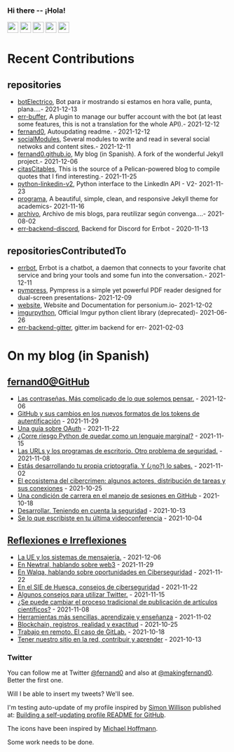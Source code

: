 ### Hi there -- ¡Hola!

<a href="mailto:ftricas@unizar.es" title="e-mail"><i class="svg-icon email"></i></a> 
<a href="https://www.linkedin.com/in/fernand0" title="My LinkedIn//Mi LinkedIn"><img src="https://img.shields.io/badge/linkedin-%230077B5.svg?&style=for-the-badge&logo=linkedin&logoColor=white" height=25></a> 
<a href="https://www.twitter.com/fernand0" title="My Twitter//Mi Twitter"><img src="https://img.shields.io/badge/twitter-%231DA1F2.svg?&style=for-the-badge&logo=twitter&logoColor=white" height=25></i></a> 
<a href="https://mastodon.social/@fernand0" title="My Mastodon//Mi Mastodon"><img src="https://img.shields.io/static/v1?label=Mastodon&message=Social&color=blue" height=25></i></a> 
<a href="https://flickr.com/fernand0"><img src="https://img.shields.io/static/v1?label=Flickr&message=Images&color=blue" height=25></a>
<a href="https://dev.to/fernand0"><img src="https://img.shields.io/badge/DEV.TO-%230A0A0A.svg?&style=for-the-badge&logo=dev-dot-to&logoColor=white" height=25></a>

# Recent Contributions
<!-- recent_releases starts -->


## repositories
* [botElectrico](https://github.com/fernand0/botElectrico),  Bot para ir mostrando si estamos en hora valle, punta, plana....- 2021-12-13
* [err-buffer](https://github.com/fernand0/err-buffer),  A plugin to manage our buffer account with the bot (at least some features, this is not a translation for the whole API).- 2021-12-12
* [fernand0](https://github.com/fernand0/fernand0),  Autoupdating readme. - 2021-12-12
* [socialModules](https://github.com/fernand0/socialModules),  Several modules to write and read in several social netwoks and content sites.- 2021-12-11
* [fernand0.github.io](https://github.com/fernand0/fernand0.github.io),  My blog (in Spanish). A fork of the wonderful Jekyll project.- 2021-12-06
* [citasCitables](https://github.com/fernand0/citasCitables),  This is the source of a Pelican-powered blog to compile quotes that I find interesting.- 2021-11-25
* [python-linkedin-v2](https://github.com/fernand0/python-linkedin-v2),  Python interface to the LinkedIn API - V2- 2021-11-23
* [programa](https://github.com/fernand0/programa),  A beautiful, simple, clean, and responsive Jekyll theme for academics- 2021-11-16
* [archivo](https://github.com/fernand0/archivo),  Archivo de mis blogs, para reutilizar según convenga....- 2021-08-02
* [err-backend-discord](https://github.com/fernand0/err-backend-discord),  Backend for Discord for Errbot - 2020-11-13

## repositoriesContributedTo
* [errbot](https://github.com/errbotio/errbot),  Errbot is a chatbot, a daemon that connects to your favorite chat service and bring your tools and some fun into the conversation.- 2021-12-11
* [pympress](https://github.com/Cimbali/pympress),  Pympress is a simple yet powerful PDF reader designed for dual-screen presentations- 2021-12-09
* [website](https://github.com/personium/website),  Website and Documentation for personium.io- 2021-12-02
* [imgurpython](https://github.com/Imgur/imgurpython),  Official Imgur python client library (deprecated)- 2021-06-26
* [err-backend-gitter](https://github.com/errbotio/err-backend-gitter),  gitter.im backend for err- 2021-02-03
<!-- recent_releases ends -->

# On my blog (in Spanish)

<!-- blog starts -->


## [fernand0@GitHub](https://fernand0.github.io/)
* [Las contraseñas. Más complicado de lo que solemos pensar.](http://fernand0.github.io/claves-complejidad/) - 2021-12-06
* [GitHub y sus cambios en los nuevos formatos de los tokens de autentificación](http://fernand0.github.io/github-tokens/) - 2021-11-29
* [Una guía sobre OAuth](http://fernand0.github.io/guia-oauth/) - 2021-11-22
* [¿Corre riesgo Python de quedar como un lenguaje marginal?](http://fernand0.github.io/python-cambio/) - 2021-11-15
* [Las URLs y los programas de escritorio. Otro problema de seguridad.](http://fernand0.github.io/datos-usuarios-URLs/) - 2021-11-08
* [Estás desarrollando tu propia criptografía. Y (¿no?) lo sabes.](http://fernand0.github.io/criptografia-casera/) - 2021-11-02
* [El ecosistema del cibercrimen: algunos actores, distribución de tareas y sus conexiones](http://fernand0.github.io/cibercrimen-organizado/) - 2021-10-25
* [Una condición de carrera en el manejo de sesiones en GitHub](http://fernand0.github.io/reparacion-condicon-carrera/) - 2021-10-18
* [Desarrollar. Teniendo en cuenta la seguridad](http://fernand0.github.io/desarrolladores-seguridad/) - 2021-10-13
* [Se lo que escribiste en tu última videoconferencia](http://fernand0.github.io/se-lo-que-escribiste-videoconferencia/) - 2021-10-04

## [Reflexiones e Irreflexiones](http://fernand0.blogalia.com/)
* [La UE y los sistemas de mensajer&#237;a.](http://fernand0.blogalia.com//historias/78483) - 2021-12-06
* [En Newtral, hablando sobre web3](http://fernand0.blogalia.com//historias/78481) - 2021-11-29
* [En Walqa, hablando sobre oportunidades en Ciberseguridad](http://fernand0.blogalia.com//historias/78478) - 2021-11-22
* [En el SIE de Huesca, consejos de ciberseguridad](http://fernand0.blogalia.com//historias/78477) - 2021-11-22
* [Algunos consejos para utilizar Twitter.](http://fernand0.blogalia.com//historias/78475) - 2021-11-15
* [&#191;Se puede cambiar el proceso tradicional de publicaci&#243;n de art&#237;culos cient&#237;ficos?](http://fernand0.blogalia.com//historias/78472) - 2021-11-08
* [Herramientas m&#225;s sencillas, aprendizaje y ense&#241;anza](http://fernand0.blogalia.com//historias/78470) - 2021-11-02
* [Blockchain, registros, realidad y exactitud](http://fernand0.blogalia.com//historias/78467) - 2021-10-25
* [Trabajo en remoto. El caso de GitLab.](http://fernand0.blogalia.com//historias/78461) - 2021-10-18
* [Tener nuestro sitio en la red, contribuir y aprender](http://fernand0.blogalia.com//historias/78459) - 2021-10-13
<!-- blog ends -->

### Twitter 

You can follow me at Twitter [@fernand0](https://twitter.com/fernand0) and also at [@makingfernand0](https://twitter.com/fernand0). Better the first one.

Will I be able to insert my tweets? We'll see.

I'm testing auto-update of my profile inspired by [Simon Willison](https://simonwillison.net/) published at: [Building a self-updating profile README for GitHub](https://simonwillison.net/2020/Jul/10/self-updating-profile-readme/).

The icons have been inspired by [Michael Hoffmann](https://www.mokkapps.de/).

Some work needs to be done.

<!--
**fernand0/fernand0** is a ✨ _special_ ✨ repository because its `README.md` (this file) appears on your GitHub profile.

Here are some ideas to get you started:

- 🔭 I’m currently working on ...
- 🌱 I’m currently learning ...
- 👯 I’m looking to collaborate on ...
- 🤔 I’m looking for help with ...
- 💬 Ask me about ...
- 📫 How to reach me: ...
- 😄 Pronouns: ...
- ⚡ Fun fact: ...
-->
